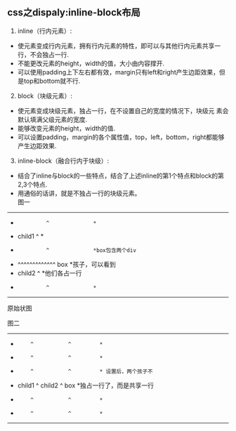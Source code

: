 
## **css之dispaly:inline-block布局**
1. inline（行内元素）:
  * 使元素变成行内元素，拥有行内元素的特性，即可以与其他行内元素共享一行，不会独占一行. 
  * 不能更改元素的height，width的值，大小由内容撑开. 
  * 可以使用padding上下左右都有效，margin只有left和right产生边距效果，但是top和bottom就不行.

2. block（块级元素）:
  * 使元素变成块级元素，独占一行，在不设置自己的宽度的情况下，块级元 素会默认填满父级元素的宽度. 
  * 能够改变元素的height，width的值. 
  * 可以设置padding，margin的各个属性值，top，left，bottom，right都能够产生边距效果.
3.  inline-block（融合行内于块级）:
  * 结合了inline与block的一些特点，结合了上述inline的第1个特点和block的第2,3个特点.
  * 用通俗的话讲，就是不独占一行的块级元素。  
  图一
  *******************************
  *              ^              *
  *    child1    ^              *
  *              ^              *box包含两个div
  *  ^^^^^^^^^^^^^      box     *孩子，可以看到
  *   child2     ^              *他们各占一行
  *              ^              *
  *******************************  
  原始状图
  
  图二
  *********************************
  *         ^           ^         *
  *         ^           ^         *
  *         ^           ^         * 设置后，两个孩子不
  *  child1 ^   child2  ^   box   *独占一行了，而是共享一行
  *         ^           ^         *
  *         ^           ^         *
  *********************************
